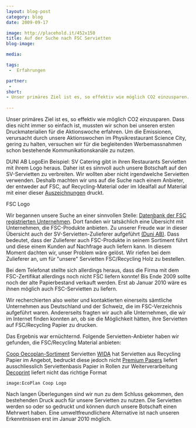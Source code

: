 ```yaml
---
layout: blog-post
category: blog
date: 2009-09-17

image: http://placehold.it/452x150
title: Auf der Suche nach FSC Servietten 
blog-image:  

media: 

tags:
 -  Erfahrungen

partner:
 -  
short:
- Unser primäres Ziel ist es, so effektiv wie möglich CO2 einzusparen. Dass dies nicht immer so einfach ist, mussten wir schon bei unseren ersten Druckmaterialien für die Aktionswoche erfahren. Um die Emissionen, verursacht durch unsere Aktionswochen im Physikrestaurant Science City, gering zu halten, versuchen wir für die begleitenden Werbemassnahmen schon bestehende Kommunikationskanäle zu nutzen.
 
---
```


Unser primäres Ziel ist es, so effektiv wie möglich CO2 einzusparen. Dass dies nicht immer so einfach ist, mussten wir schon bei unseren ersten Druckmaterialien für die Aktionswoche erfahren. Um die Emissionen, verursacht durch unsere Aktionswochen im Physikrestaurant Science City, gering zu halten, versuchen wir für die begleitenden Werbemassnahmen schon bestehende Kommunikationskanäle zu nutzen.

DUNI AB LogoEin Beispiel: SV Catering gibt in ihren Restaurants Servietten mit ihrem Logo heraus. Daher ist es sinnvoll auch unsere Botschaft auf den SV-Servietten zu verbreiten. Wir wollten aber nicht irgendwelche Servietten verwenden. Deshalb machten wir uns auf die Suche nach einem Anbieter, der entweder auf FSC, auf Recycling-Material oder im Idealfall auf Material mit einer dieser [Auszeichnungen][1] druckt.

FSC Logo

Wir begannen unsere Suche an einer sinnvollen Stelle: [Datenbank der FSC registrierten Unternehmen][2]. Dort fanden wir tatsächlich eine Übersicht mit Unternehmen, die FSC-Produkte anbieten. Zu unserer Freude war in dieser Übersicht auch der SV-Servietten-Zulieferer aufgeführt [(Duni AB)][3]. Dass bedeutet, dass der Zulieferer auch FSC-Produkte in seinem Sortiment führt und diese einem Kunden auf Nachfrage auch liefern kann. In diesem Moment dachten wir, unser Problem wäre gelöst. Wir riefen bei dem Zulieferer an, um für "unsere" Servietten FSC/Recycling Holz zu bestellen.

Bei dem Telefonat stellte sich allerdings heraus, dass die Firma mit dem FSC-Zertifikat allerdings noch nicht FSC liefern konnte! Bis Ende 2009 sollte noch der alte Papierbestand verkauft werden. Erst ab Januar 2010 wäre es ihnen möglich auch FSC-Servietten zu liefern.

Wir recherchierten also weiter und kontaktierten einerseits sämtliche Unternehmen aus Deutschland und der Schweiz, die im FSC-Verzeichnis aufgeführt waren. Andererseits fragten wir auch alle Unternehmen, die wir im Internet finden konnten an, ob sie die Möglichkeit hätten, ihre Servietten auf FSC/Recycling Papier zu drucken.

Das Ergebnis war ernüchternd. Folgende Servietten-Anbieter haben wir gefunden, die FSC/Recycling Material anbieten:

[Coop Oecoplan-Sortiment][4] Servietten 
[WIDA][5] hat Servietten aus Recycling Papier im Angebot, bedruckt diese jedoch nicht
[Premium Papers][7] liefert ausschliesslich Serviettenbasis Papier in Rollen zur Weiterverarbeitung
[Decoprint][6] liefert nicht das richtige Format
	
	image:EcoPlan Coop Logo

Nach langen Überlegungen sind wir nun zu dem Schluss gekommen, den bestehenden Druck auch für unsere Servietten zu nutzen. Die Servietten werden so oder so gedruckt und können durch unsere Botschaft einen Mehrwert haben. Eine umweltfreundlichere Alternative ist nach unseren Erkenntnissen erst im Januar 2010 möglich. 

[1]: http://www.umweltschutz.ch/index.php?pid=408&group=45&submit=Suchen
[2]: http://info.fsc.org/
[3]: http://www.duni.com/
[4]: http://www.coop.ch/pb/site/viva/node/68878438/Lde/index.html
[5]: http://www.wida.ch/
[6]: http://www.decoprint.net/
[7]: http://www.premium-papers.ch/

